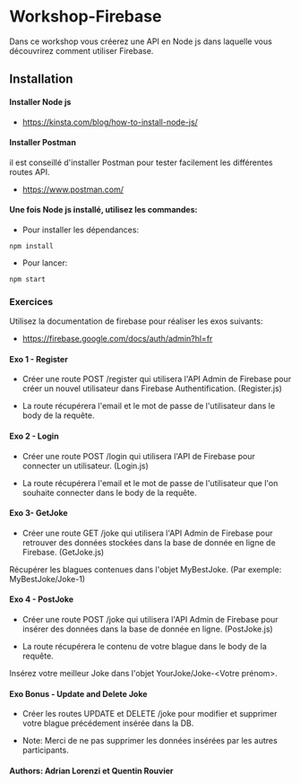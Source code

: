 # Workshop-Firebase

Dans ce workshop vous créerez une API en Node js dans laquelle vous découvrirez comment utiliser Firebase.

## Installation

#### Installer Node js

- https://kinsta.com/blog/how-to-install-node-js/

#### Installer Postman

il est conseillé d'installer Postman pour tester facilement les différentes routes API.

- https://www.postman.com/

#### Une fois Node js installé, utilisez les commandes:
- Pour installer les dépendances:

```
npm install
```

- Pour lancer:

```
npm start
```

### Exercices

Utilisez la documentation de firebase pour réaliser les exos suivants: 
- https://firebase.google.com/docs/auth/admin?hl=fr

#### Exo 1 - Register
- Créer une route POST /register qui utilisera l'API Admin de Firebase pour créer un nouvel utilisateur dans Firebase Authentification. (Register.js)

- La route récupérera l'email et le mot de passe de l'utilisateur dans le body de la requête.

#### Exo 2 - Login
- Créer une route POST /login qui utilisera l'API de Firebase pour connecter un utilisateur. (Login.js)

- La route récupérera l'email et le mot de passe de l'utilisateur que l'on souhaite connecter dans le body de la requête.

#### Exo 3- GetJoke
- Créer une route GET /joke qui utilisera l'API Admin de Firebase pour retrouver des données stockées dans la base de donnée en ligne de Firebase. (GetJoke.js)

Récupérer les blagues contenues dans l'objet MyBestJoke.
(Par exemple: MyBestJoke/Joke-1)

#### Exo 4 - PostJoke
- Créer une route POST /joke qui utilisera l'API Admin de Firebase pour insérer des données dans la base de donnée en ligne. (PostJoke.js)

- La route récupérera le contenu de votre blague dans le body de la requête.

Insérez votre meilleur Joke dans l'objet YourJoke/Joke-<Votre prénom>.

#### Exo Bonus - Update and Delete Joke
- Créer les routes UPDATE et DELETE /joke pour modifier et supprimer votre blague précédement insérée dans la DB.

- Note: Merci de ne pas supprimer les données insérées par les autres participants.

#### Authors: Adrian Lorenzi et Quentin Rouvier

